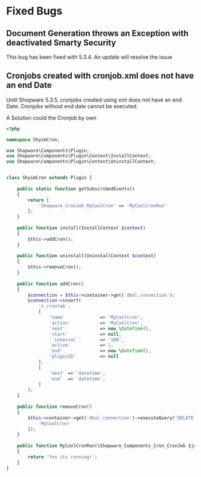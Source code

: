 # Fixed Bugs

## Document Generation throws an Exception with deactivated Smarty Security

This bug has been fixed with 5.3.4. An update will resolve the issue

## Cronjobs created with cronjob.xml does not have an end Date

Until Shopware 5.3.5,  cronjobs created using xml does not have an end Date. Cronjobs without end date cannot be executed.

A Solution could the Cronjob by own

```php
<?php

namespace ShyimCron;

use Shopware\Components\Plugin;
use Shopware\Components\Plugin\Context\InstallContext;
use Shopware\Components\Plugin\Context\UninstallContext;


class ShyimCron extends Plugin {
    
    public static function getSubscribedEvents()
    {
        return [
            'Shopware_CronJob_MyCoolCron' => 'MyCoolCronRun'
        ];
    }
    
    public function install(InstallContext $context)
    {
        $this->addCron();
    }
    
    public function uninstall(UninstallContext $context)
    {
        $this->removeCron();
    }
    
    public function addCron()
    {
        $connection = $this->container->get('dbal_connection');
        $connection->insert(
            's_crontab',
            [
                'name'             => 'MyCoolCron',
                'action'           => 'MyCoolCron',
                'next'             => new \DateTime(),
                'start'            => null,
                '`interval`'       => '100',
                'active'           => 1,
                'end'              => new \DateTime(),
                'pluginID'         => null
            ],
            [
                'next' => 'datetime',
                'end'  => 'datetime',
            ]
        );
    }
    
    public function removeCron()
    {
        $this->container->get('dbal_connection')->executeQuery('DELETE FROM s_crontab WHERE `name` = ?', [
            'MyCoolCron'
        ]);
    }
    
    public function MyCoolCronRun(\Shopware_Components_Cron_CronJob $job)
    {
        return 'Yes its running!';
    }
}
```

## 


